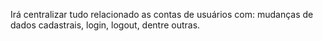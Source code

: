 Irá centralizar tudo relacionado as contas de usuários com: mudanças de dados cadastrais, login,
logout, dentre outras.